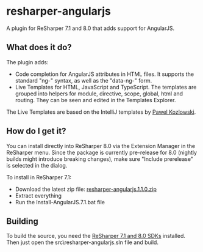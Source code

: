 # resharper-angularjs

A plugin for ReSharper 7.1 and 8.0 that adds support for AngularJS. 

## What does it do? ##

The plugin adds:

* Code completion for AngularJS attributes in HTML files. It supports the standard "ng-" syntax, as well as the "data-ng-" form.
* Live Templates for HTML, JavaScript and TypeScript. The templates are grouped into helpers for module, directive, scope, global, html and routing. They can be seen and edited in the Templates Explorer.

The Live Templates are based on the IntelliJ templates by [Pawel Kozlowski](https://github.com/angularjs-livetpls/angularjs-webstorm-livetpls).

## How do I get it? ##

You can install directly into ReSharper 8.0 via the Extension Manager in the ReSharper menu. Since the package is currently pre-release for 8.0 (nightly builds might introduce breaking changes), make sure "Include prerelease" is selected in the dialog.

To install in ReSharper 7.1:

- Download the latest zip file: [resharper-angularjs.1.1.0.zip](http://download.jetbrains.com/resharper/plugins/resharper-angularjs.1.1.0.zip)
- Extract everything
- Run the Install-AngularJS.7.1.bat file

## Building ##

To build the source, you need the [ReSharper 7.1 and 8.0 SDKs](http://www.jetbrains.com/resharper/download/index.html) installed. Then just open the src\resharper-angularjs.sln file and build.

